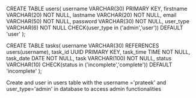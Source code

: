 CREATE TABLE users(
username VARCHAR(30) PRIMARY KEY,
firstname VARCHAR(20) NOT NULL,
lastname VARCHAR(20) NOT NULL,
email VARCHAR(50) NOT NULL,
password VARCHAR(30) NOT NULL,
user_type VARCHAR(6) NOT NULL CHECK(user_type in ('admin','user')) DEFAULT 'user'
);

CREATE TABLE tasks(
username VARCHAR(30) REFERENCES users(username),
task_id UUID PRIMARY KEY,
task_time TIME NOT NULL,
task_date DATE NOT NULL,
task VARCHAR(100) NOT NULL,
status VARCHAR(10) CHECK(status in ('incomplete','complete')) DEFAULT 'incomplete'
);

Create and user in users table with the username ='prateek' and user_type='admin' in database to access admin functionalities
